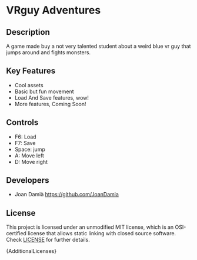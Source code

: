 # VRguy Adventures

## Description

A game made buy a  not very talented student about a weird blue vr guy that jumps around and fights monsters.

## Key Features

 - Cool assets
 - Basic but fun movement
 - Load And Save features, wow!
 - More features, Coming Soon!
 
## Controls

 - F6: Load
 - F7: Save
 - Space: jump
 - A: Move left
 - D: Move right

## Developers

 - Joan Damià https://github.com/JoanDamia


## License

This project is licensed under an unmodified MIT license, which is an OSI-certified license that allows static linking with closed source software. Check [LICENSE](LICENSE) for further details.

{AdditionalLicenses}
